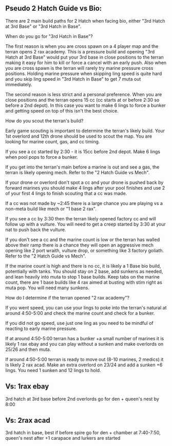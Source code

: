 Pseudo 2 Hatch Guide vs Bio:
----------------------------

There are 2 main build paths for 2 Hatch when facing bio, either "3rd Hatch at 3rd Base" or "3rd Hatch in Base".


When do you go for "3rd Hatch in Base"?

The first reason is when you are cross spawn on a 4 player map and the terran opens 2 rax academy. This is a pressure build and opening "3rd Hatch at 3rd Base" would put your 3rd base in close positions to the terran making it easy for him to kill or force a cancel with an early push. Also when you are cross spawn is the terran will rarely try marine pressure cross positions. Holding marine pressure when skipping ling speed is quite hard and you skip ling speed in "3rd Hatch in Base" to get 7 muta out immediately.

The second reason is less strict and a personal preference. When you are close positions and the terran opens 15 cc (cc starts at or before 2:30 so before a 2nd depot). In this case you want to make 6 lings to force a bunker and getting speed on top of this isn't the best choice.


How do you scout the terran's build?

Early game scouting is important to determine the terran's likely build. Your 1st overlord and 12th drone should be used to scout the map. You are looking for marine count, gas, and cc timing.

If you see a cc started by 2:30 - it is 15cc before 2nd depot. Make 6 lings when pool pops to force a bunker.

If you get into the terran's main before a marine is out and see a gas, the terran is likely opening mech. Refer to the "2 Hatch Guide vs Mech".

If your drone or overlord don't spot a cc and your drone is pushed back by forward marines you should make 4 lings after your pool finishes and use 2 of your first 4 lings to finish scouting that a cc was made.

If a cc was not made by ~2:45 there is a large chance you are playing vs a non-meta build like mech or "1 base 2 rax".

If you see a cc by 3:30 then the terran likely opened factory cc and will follow up with a vulture. You will need to get a creep started by 3:30 at your nat to push back the vulture.

If you don't see a cc and the marine count is low or the terran has walled  above their ramp there is a chance they will open an aggressive mech opening like 2 port wraith, vulture drop, or something like 3 factory goliath. Refer to the "2 Hatch Guide vs Mech".

If the marine count is high and there is no cc, it is likely a 1 Base bio build, potentially with tanks. You should stay on 2 base, add sunkens as needed, and lean heavily into muta to stop 1 base builds. Keep tabs on the marine count, there are 1 base builds like 4 rax aimed at busting with stim right as muta pop. You will need many sunkens.


How do I determine if the terran opened "2 rax academy"?

If you went speed, you can use your lings to poke into the terran's natural at around 4:50-5:00 and check the marine count and check for a bunker.

If you did not go speed, use just one ling as you need to be mindful of reacting to early marine pressure.

If at around 4:50-5:00 terran has a bunker +a small number of marines it is likely 1 rax ebay and you can play without a sunken and make overlords on 25/26 and then muta.

If around 4:50-5:00 terran is ready to move out (8-10 marines, 2 medics) it is likely 2 rax acad. Make an extra overlord on 23/24 and add a sunken +6 lings. You need 1 sunken and 12 lings to hold.

Vs: 1rax ebay
-------------
3rd hatch at 3rd base before 2nd overlords
go for den + queen's nest by 8:00



Vs: 2rax acad
-------------
3rd hatch in base, best if before spire
go for den + chamber at 7:40-7:50, queen's nest after +1 carapace and lurkers are started

